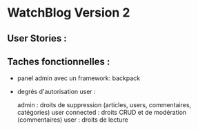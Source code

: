 # WatchBlog Version 2

## User Stories :

## Taches fonctionnelles : 

- panel admin avec un framework: backpack
- degrés d'autorisation user : 

	admin : droits de suppression (articles, users, commentaires, catégories)
	user connected : droits CRUD et de modération (commentaires)
	user : droits de lecture
